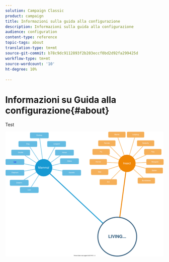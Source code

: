 ```yaml
---
solution: Campaign Classic
product: campaign
title: Informazioni sulla guida alla configurazione
description: Informazioni sulla guida alla configurazione
audience: configuration
content-type: reference
topic-tags: about
translation-type: tm+mt
source-git-commit: b78c9dc9112893f2b203eccf0bd2d92fa299425d
workflow-type: tm+mt
source-wordcount: '10'
ht-degree: 10%

---
```



# Informazioni su Guida alla configurazione{#about}

Test

![](assets/testsvg.svg)


